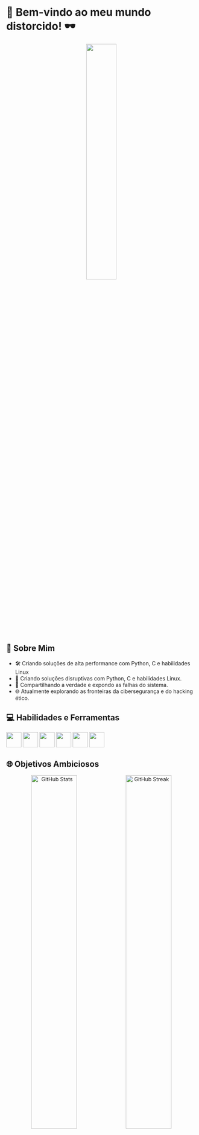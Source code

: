 # 🎥 Bem-vindo ao meu mundo distorcido! 🕶️

<div align="center">
  <img width="40%" src="https://media.giphy.com/media/y5W98cY6OCudO/giphy.gif">
</div>

## 🎩 Sobre Mim

- 🛠️ Criando soluções de alta performance com Python, C e habilidades Linux
- 🎯 Criando soluções disruptivas com Python, C e habilidades Linux.
- 📣 Compartilhando a verdade e expondo as falhas do sistema.
- 🌐 Atualmente explorando as fronteiras da cibersegurança e do hacking ético.

## 💻 Habilidades e Ferramentas

<code><img height="40" width="40" src="https://cdn.jsdelivr.net/gh/devicons/devicon/icons/python/python-original.svg"></code>
<code><img height="40" width="40" src="https://cdn.jsdelivr.net/gh/devicons/devicon/icons/c/c-original.svg"></code>
<code><img height="40" width="40" src="https://cdn.jsdelivr.net/gh/devicons/devicon/icons/linux/linux-original.svg"></code>
<code><img height="40" width="40" src="https://cdn.jsdelivr.net/gh/devicons/devicon/icons/php/php-original.svg"></code>
<code><img height="40" width="40" src="https://cdn.jsdelivr.net/gh/devicons/devicon/icons/html5/html5-original.svg"></code>
<code><img height="40" width="40" src="https://cdn.jsdelivr.net/gh/devicons/devicon/icons/css3/css3-original.svg"></code>

## 🌐 Objetivos Ambiciosos

<div align="center">
  <img src="https://github-readme-stats.vercel.app/api?username=DavidElliot&theme=radical&title_color=ff3068" alt="GitHub Stats" width="49%" />
  <img src="http://github-readme-streak-stats.herokuapp.com/?user=David&theme=radical&date_format=M%20j%5B%2C%20Y%5D&ring=ff3068&fire=ff3068&sideNums=ff3068" alt="GitHub Streak" width="49%" />
</div>

## 🌌 Linguagens Mais Utilizadas

<div align="center">
  <img src="https://github-readme-stats.vercel.app/api/top-langs/?username=Davidx30&layout=compact&langs_count=5&theme=radical" alt="Most Used Languages" />
</div>

## 👾 "No mundo virtual, somos todos zeros e uns. Mas algumas mentes brilham com código de neón." 🎮

<div align="center">
  <img width="20%" src="https://media.giphy.com/media/dLolp8dtrYCJi/giphy.gif">
</div>
